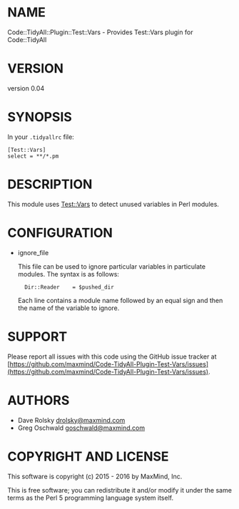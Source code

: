 # NAME

Code::TidyAll::Plugin::Test::Vars - Provides Test::Vars plugin for Code::TidyAll

# VERSION

version 0.04

# SYNOPSIS

In your `.tidyallrc` file:

    [Test::Vars]
    select = **/*.pm

# DESCRIPTION

This module uses [Test::Vars](https://metacpan.org/pod/Test::Vars) to detect unused variables in Perl modules.

# CONFIGURATION

- ignore\_file

    This file can be used to ignore particular variables in particulate modules.
    The syntax is as follows:

        Dir::Reader    = $pushed_dir

    Each line contains a module name followed by an equal sign and then the
    name of the variable to ignore.

# SUPPORT

Please report all issues with this code using the GitHub issue tracker at
[https://github.com/maxmind/Code-TidyAll-Plugin-Test-Vars/issues](https://github.com/maxmind/Code-TidyAll-Plugin-Test-Vars/issues).

# AUTHORS

- Dave Rolsky <drolsky@maxmind.com>
- Greg Oschwald <goschwald@maxmind.com>

# COPYRIGHT AND LICENSE

This software is copyright (c) 2015 - 2016 by MaxMind, Inc.

This is free software; you can redistribute it and/or modify it under
the same terms as the Perl 5 programming language system itself.
